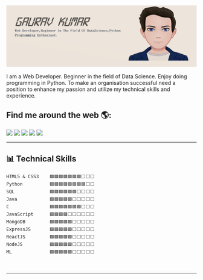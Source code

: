 ![github](https://github.com/gauravappy97/gauravappy97/blob/master/Git%20Readme.png)
<p>I am a Web Developer. Beginner in the field of Data Science. Enjoy doing programming in Python. To make an organisation successful need a position to enhance my passion and utilize my technical skills and experience.</p>
<h2>Find me around the web 🌎:</h2> 
<a href="https://www.linkedin.com/in/gaurav-kumar-b9a87a148/" target="_blank"><img src="https://img.icons8.com/color/48/000000/linkedin.png"/></a>
<a href="https://twitter.com/gaurav_singh97" target="_blank"><img src="https://img.icons8.com/fluent/48/000000/twitter.png"/></a>
<a href="https://www.facebook.com/profile.php?id=100008250870529" target="_blank"><img src="https://img.icons8.com/fluent/48/000000/facebook-new.png"/></a>
<a href="mailto:gauravappy1997@gmail.com" target="_blank"><img src="https://img.icons8.com/fluent/48/000000/gmail.png"/></a>
<a href="https://gauravappy97.github.io/gauravkumar97/" target="_blank"><img src="https://img.icons8.com/fluent/48/000000/domain.png"/></a>
<br />

------

## 📊 Technical Skills
<!--START_SECTION:waka-->
```text
HTML5 & CSS3    🟩🟩🟩🟩🟩🟩🟩⬜⬜⬜
Python          🟩🟩🟩🟩🟩🟩🟩🟩⬜⬜
SQL             🟩🟩🟩🟩🟩🟩⬜⬜⬜⬜
Java            🟩🟩🟩🟩🟩⬜⬜⬜⬜⬜
C               🟩🟩🟩🟩🟩🟩🟩⬜⬜⬜
JavaScript      🟩🟩🟩🟩⬜⬜⬜⬜⬜⬜
MongoDB         🟩🟩🟩🟩🟩⬜⬜⬜⬜⬜
ExpressJS       🟩🟩🟩🟩🟩⬜⬜⬜⬜⬜
ReactJS         🟩🟩🟩🟩🟩⬜⬜⬜⬜⬜
NodeJS          🟩🟩🟩🟩🟩⬜⬜⬜⬜⬜ 
ML              🟩🟩🟩🟩🟩⬜⬜⬜⬜⬜
```
<!--END_SECTION:waka-->
<br />


------

